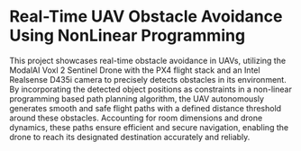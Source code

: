 # Real-Time UAV Obstacle Avoidance Using NonLinear Programming
This project showcases real-time obstacle avoidance in UAVs, utilizing the ModalAI Voxl 2 Sentinel Drone with the PX4 flight stack and an Intel Realsense D435i camera to precisely detects obstacles in its environment. By incorporating the detected object positions as constraints in a non-linear programming based path planning algorithm, the UAV autonomously generates smooth and safe flight paths with a defined distance threshold around these obstacles. Accounting for room dimensions and drone dynamics, these paths ensure efficient and secure navigation, enabling the drone to reach its designated destination accurately and reliably.
